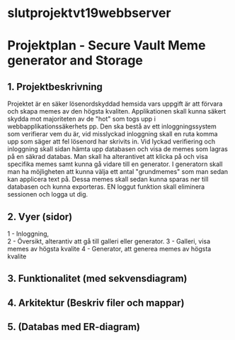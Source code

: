 # slutprojektvt19webbserver

# Projektplan - Secure Vault Meme generator and Storage 

## 1. Projektbeskrivning
Projektet är en säker lösenordskyddad hemsida vars uppgift är att förvara och skapa memes av den högsta kvaliten. Applikationen skall kunna säkert skydda mot majoriteten av de "hot" som togs upp i webbapplikationssäkerhets pp. Den ska bestå av ett inloggningssystem som verifierar vem du är, vid misslyckad inloggning skall en ruta komma upp som säger att fel lösenord har skrivits in. Vid lyckad verifiering och inloggning skall sidan hämta upp databasen och visa de memes som lagras på en säkrad databas. Man skall ha alterantivet att klicka på och visa specifika memes samt kunna gå vidare till en generator. I generatorn skall man ha möjligheten att kunna välja ett antal "grundmemes" som man sedan kan applicera text på. Dessa memes skall sedan kunna sparas ner till databasen och kunna exporteras. EN loggut funktion skall eliminera sessionen och logga ut dig. 

## 2. Vyer (sidor)
1 - Inloggning,  
2 - Översikt, alterantiv att gå till galleri eller generator. 
3 - Galleri, visa memes av högsta kvalite
4 - Generator, att generea memes av högsta kvalite

## 3. Funktionalitet (med sekvensdiagram)

## 4. Arkitektur (Beskriv filer och mappar)
## 5. (Databas med ER-diagram)

